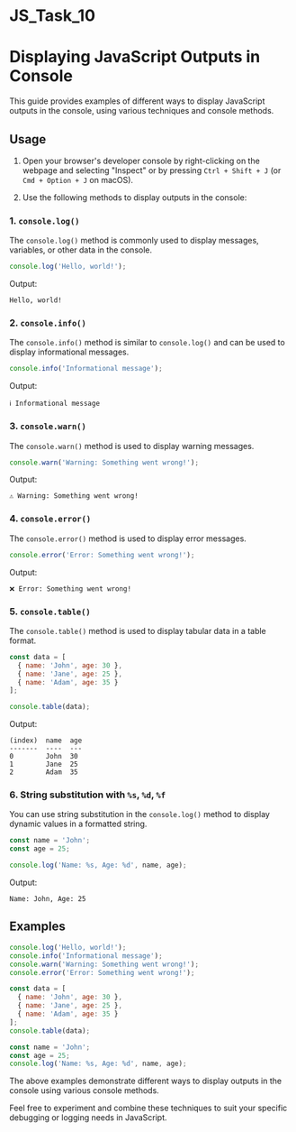 # JS_Task_10
# Displaying JavaScript Outputs in Console

This guide provides examples of different ways to display JavaScript outputs in the console, using various techniques and console methods.

## Usage

1. Open your browser's developer console by right-clicking on the webpage and selecting "Inspect" or by pressing `Ctrl + Shift + J` (or `Cmd + Option + J` on macOS).

2. Use the following methods to display outputs in the console:

### 1. `console.log()`

The `console.log()` method is commonly used to display messages, variables, or other data in the console.

```javascript
console.log('Hello, world!');
```

Output:
```
Hello, world!
```

### 2. `console.info()`

The `console.info()` method is similar to `console.log()` and can be used to display informational messages.

```javascript
console.info('Informational message');
```

Output:
```
ℹ Informational message
```

### 3. `console.warn()`

The `console.warn()` method is used to display warning messages.

```javascript
console.warn('Warning: Something went wrong!');
```

Output:
```
⚠ Warning: Something went wrong!
```

### 4. `console.error()`

The `console.error()` method is used to display error messages.

```javascript
console.error('Error: Something went wrong!');
```

Output:
```
❌ Error: Something went wrong!
```

### 5. `console.table()`

The `console.table()` method is used to display tabular data in a table format.

```javascript
const data = [
  { name: 'John', age: 30 },
  { name: 'Jane', age: 25 },
  { name: 'Adam', age: 35 }
];

console.table(data);
```

Output:
```
(index)  name  age
-------  ----  ---
0        John  30
1        Jane  25
2        Adam  35
```

### 6. String substitution with `%s`, `%d`, `%f`

You can use string substitution in the `console.log()` method to display dynamic values in a formatted string.

```javascript
const name = 'John';
const age = 25;

console.log('Name: %s, Age: %d', name, age);
```

Output:
```
Name: John, Age: 25
```

## Examples

```javascript
console.log('Hello, world!');
console.info('Informational message');
console.warn('Warning: Something went wrong!');
console.error('Error: Something went wrong!');

const data = [
  { name: 'John', age: 30 },
  { name: 'Jane', age: 25 },
  { name: 'Adam', age: 35 }
];
console.table(data);

const name = 'John';
const age = 25;
console.log('Name: %s, Age: %d', name, age);
```

The above examples demonstrate different ways to display outputs in the console using various console methods.

Feel free to experiment and combine these techniques to suit your specific debugging or logging needs in JavaScript.
